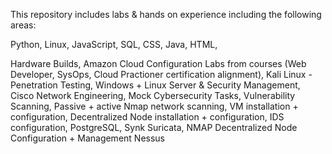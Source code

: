 This repository includes labs & hands on experience including the following areas:

Python,
Linux,
JavaScript,
SQL,
CSS,
Java,
HTML,

Hardware Builds,
Amazon Cloud Configuration Labs from courses (Web Developer, SysOps, Cloud Practioner certification alignment),
Kali Linux - Penetration Testing,
Windows + Linux Server & Security Management,
Cisco Network Engineering,
Mock Cybersecurity Tasks,
Vulnerability Scanning,
Passive + active Nmap network scanning,
VM installation + configuration,
Decentralized Node installation + configuration,
IDS configuration,
PostgreSQL,
Synk
Suricata,
NMAP
Decentralized Node Configuration + Management
Nessus